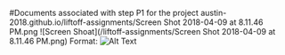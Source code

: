 #Documents associated with step P1 for the project
austin-2018.github.io/liftoff-assignments/Screen Shot 2018-04-09 at 8.11.46 PM.png
![Screen Shoat](/liftoff-assignments/Screen Shot 2018-04-09 at 8.11.46 PM.png)
Format: ![Alt Text](url)
